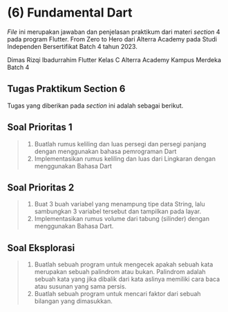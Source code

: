 # **(6) Fundamental Dart**

*File* ini merupakan jawaban dan penjelasan praktikum dari materi *section* 4 pada program Flutter. From Zero to Hero dari Alterra Academy pada Studi Independen Bersertifikat Batch 4 tahun 2023.

Dimas Rizqi Ibadurrahim
Flutter Kelas C
Alterra Academy Kampus Merdeka Batch 4
</br>

## **Tugas Praktikum Section 6**

Tugas yang diberikan pada *section* ini adalah sebagai berikut.

## **Soal Prioritas 1**
> 1. Buatlah rumus keliling dan luas persegi dan persegi panjang dengan menggunakan bahasa pemrograman Dart
> 2. Implementasikan rumus keliling dan luas dari Lingkaran dengan menggunakan Bahasa Dart

## **Soal Prioritas 2**
> 1. Buat 3 buah variabel yang menampung tipe data String, lalu sambungkan 3 variabel tersebut dan tampilkan pada layar.
> 2. Implementasikan rumus volume dari tabung (silinder) dengan menggunakan Bahasa Dart.

## **Soal Eksplorasi**
> 1. Buatlah sebuah program untuk mengecek apakah sebuah kata merupakan sebuah palindrom atau bukan. Palindrom adalah sebuah kata yang jika dibalik dari kata aslinya memiliki cara baca atau susunan yang sama persis.
> 2. Buatlah sebuah program untuk mencari faktor dari sebuah bilangan yang dimasukkan.